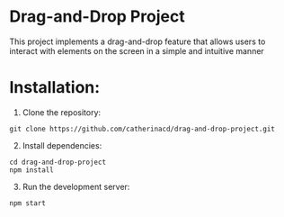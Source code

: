 # Drag-and-Drop Project
This project implements a drag-and-drop feature that allows users to interact with elements on the screen in a simple and intuitive manner

# Installation:
1. Clone the repository:
```
git clone https://github.com/catherinacd/drag-and-drop-project.git
```
2. Install dependencies:
```
cd drag-and-drop-project
npm install
```
3. Run the development server:
```
npm start
```
